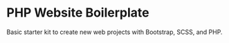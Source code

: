 # PHP Website Boilerplate
Basic starter kit to create new web projects with Bootstrap, SCSS, and PHP.